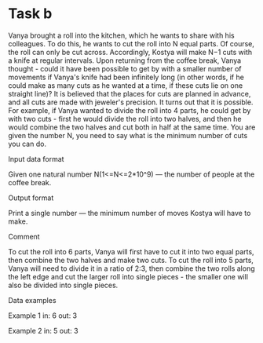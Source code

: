 <!-- ENGLISH -->
# Task b

Vanya brought a roll into the kitchen, which he wants to share with his colleagues. To do this, he wants to cut the roll into N equal parts. Of course, the roll can only be cut across. Accordingly, Kostya will make N−1 cuts with a knife at regular intervals.
Upon returning from the coffee break, Vanya thought - could it have been possible to get by with a smaller number of movements if Vanya's knife had been infinitely long (in other words, if he could make as many cuts as he wanted at a time, if these cuts lie on one straight line)? It is believed that the places for cuts are planned in advance, and all cuts are made with jeweler's precision.
It turns out that it is possible. For example, if Vanya wanted to divide the roll into 4 parts, he could get by with two cuts - first he would divide the roll into two halves, and then he would combine the two halves and cut both in half at the same time.
You are given the number N, you need to say what is the minimum number of cuts you can do.

Input data format

Given one natural number N(1<=N<=2*10^9) — the number of people at the coffee break.

Output format

Print a single number — the minimum number of moves Kostya will have to make.

Comment

To cut the roll into 6 parts, Vanya will first have to cut it into two equal parts, then combine the two halves and make two cuts.
To cut the roll into 5 parts, Vanya will need to divide it in a ratio of 2:3, then combine the two rolls along the left edge and cut the larger roll into single pieces - the smaller one will also be divided into single pieces.

Data examples

Example 1
in:
6
out:
3

Example 2
in:
5
out:
3